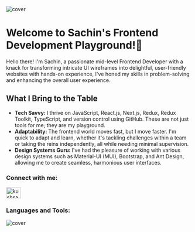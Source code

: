
<img src="https://media.licdn.com/dms/image/D4D16AQHXhpiKwo-BkA/profile-displaybackgroundimage-shrink_350_1400/0/1693895388451?e=1710979200&v=beta&t=sDq_4-ZDkLGZQXpsde5cewPi4XVsxHTT2WPtiN5xb_o" alt="cover" />
<h1 align="left">Welcome to Sachin's Frontend Development Playground!👋</h1>
<p align="left">Hello there! I'm Sachin, a passionate mid-level Frontend Developer with a knack for transforming intricate UI wireframes into delightful, user-friendly websites with hands-on experience, I've honed my skills in problem-solving and enhancing the overall user experience.</p>


<h2 align="left">What I Bring to the Table</h2>
<ul>
  <li>
    <b>Tech Savvy: </b>I thrive on JavaScript, React.js, Next.js, Redux, Redux Toolkit, TypeScript, and version control using GitHub. These are not just tools for me; they are my playground.
  </li>
  <li>
    <b>Adaptability: </b>The frontend world moves fast, but I move faster. I'm quick to adapt and learn, whether it's tackling challenges within a team or taking the reins independently, all while needing minimal supervision.
  </li>
  <li>
    <b>Design Systems Guru: </b>I've had the pleasure of working with various design systems such as Material-UI (MUI), Bootstrap, and Ant Design, allowing me to create seamless, harmonious user interfaces.
  </li>
</ul>

<h3 align="left">Connect with me:</h3>
<p align="left">
<a href="https://linkedin.com/in/kushsachin" target="_blank"><img align="center" src="https://raw.githubusercontent.com/rahuldkjain/github-profile-readme-generator/master/src/images/icons/Social/linked-in-alt.svg" alt="kushsachin" height="30" width="40" /></a>
</p>

<h3 align="left">Languages and Tools:</h3>
<img src="https://images2.imgbox.com/ef/b1/FIen8lOI_o.png" alt="cover" />
